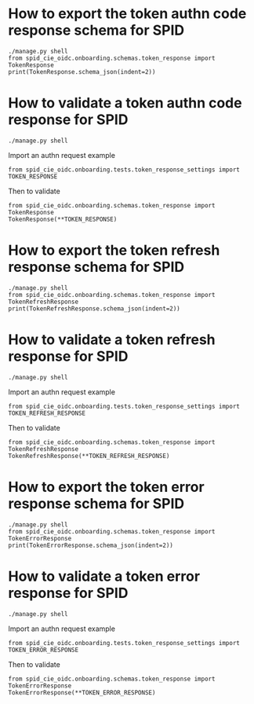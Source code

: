 # How to export the token authn code response schema for SPID

````
./manage.py shell
from spid_cie_oidc.onboarding.schemas.token_response import TokenResponse
print(TokenResponse.schema_json(indent=2))
````

# How to validate a token authn code response for SPID

````
./manage.py shell
````
Import an authn request example
````
from spid_cie_oidc.onboarding.tests.token_response_settings import TOKEN_RESPONSE
````
Then to validate
````
from spid_cie_oidc.onboarding.schemas.token_response import TokenResponse
TokenResponse(**TOKEN_RESPONSE)
````

# How to export the token refresh response schema for SPID

````
./manage.py shell
from spid_cie_oidc.onboarding.schemas.token_response import TokenRefreshResponse
print(TokenRefreshResponse.schema_json(indent=2))
````

# How to validate a token refresh response for SPID

````
./manage.py shell
````
Import an authn request example
````
from spid_cie_oidc.onboarding.tests.token_response_settings import TOKEN_REFRESH_RESPONSE
````
Then to validate
````
from spid_cie_oidc.onboarding.schemas.token_response import TokenRefreshResponse
TokenRefreshResponse(**TOKEN_REFRESH_RESPONSE)
````

# How to export the token error response schema for SPID

````
./manage.py shell
from spid_cie_oidc.onboarding.schemas.token_response import TokenErrorResponse
print(TokenErrorResponse.schema_json(indent=2))
````

# How to validate a token error response for SPID

````
./manage.py shell
````
Import an authn request example
````
from spid_cie_oidc.onboarding.tests.token_response_settings import TOKEN_ERROR_RESPONSE
````
Then to validate
````
from spid_cie_oidc.onboarding.schemas.token_response import TokenErrorResponse
TokenErrorResponse(**TOKEN_ERROR_RESPONSE)
````